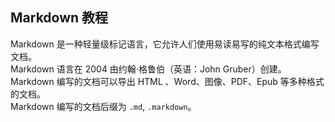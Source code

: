## Markdown 教程
Markdown 是一种轻量级标记语言，它允许人们使用易读易写的纯文本格式编写文档。   
Markdown 语言在 2004 由约翰·格鲁伯（英语：John Gruber）创建。  
Markdown 编写的文档可以导出 HTML 、Word、图像、PDF、Epub 等多种格式的文档。  
Markdown 编写的文档后缀为 `.md`, `.markdown`。  